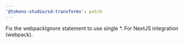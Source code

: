 ```yaml
---
'@tokens-studio/sd-transforms': patch
---
```


Fix the webpackIgnore statement to use single \*. For NextJS integration (webpack).
